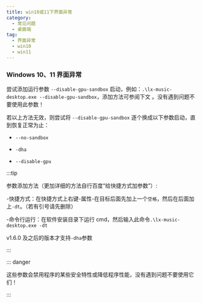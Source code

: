 ```yaml
---
title: win10或11下界面异常
category:
  - 常见问题
  - 桌面端
tag:
  - 界面异常
  - win10
  - win11
---
```


### Windows 10、11 界面异常

尝试添加运行参数 `--disable-gpu-sandbox` 启动，例如：`.\lx-music-desktop.exe --disable-gpu-sandbox`，添加方法可参阅下文
。没有遇到问题不要使用此参数！

若以上方法无效，则尝试将 `--disable-gpu-sandbox` 逐个换成以下参数启动，直到恢复正常为止：

- `--no-sandbox`

- `-dha`

- `--disable-gpu`

:::tip

参数添加方法（更加详细的方法自行百度“给快捷方式加参数”）:

-快捷方式：在快捷方式上右键-属性-在目标后面先加上一个`空格`，然后在后面加上`-dt`。（若有引号请先删除）

-命令行运行：在软件安装目录下运行 cmd，然后输入此命令`.\lx-music-desktop.exe -dt`

v1.6.0 及之后的版本才支持`-dha`参数

:::

::: danger

这些参数会禁用程序的某些安全特性或降低程序性能，没有遇到问题不要使用它们！

:::
